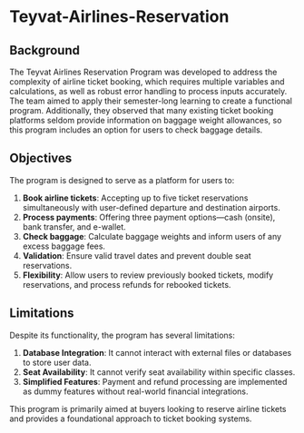 # Teyvat-Airlines-Reservation

## Background
The Teyvat Airlines Reservation Program was developed to address the complexity of airline ticket booking, which requires multiple variables and calculations, as well as robust error handling to process inputs accurately. The team aimed to apply their semester-long learning to create a functional program. Additionally, they observed that many existing ticket booking platforms seldom provide information on baggage weight allowances, so this program includes an option for users to check baggage details.

## Objectives
The program is designed to serve as a platform for users to:
1. **Book airline tickets**: Accepting up to five ticket reservations simultaneously with user-defined departure and destination airports.
2. **Process payments**: Offering three payment options—cash (onsite), bank transfer, and e-wallet.
3. **Check baggage**: Calculate baggage weights and inform users of any excess baggage fees.
4. **Validation**: Ensure valid travel dates and prevent double seat reservations.
5. **Flexibility**: Allow users to review previously booked tickets, modify reservations, and process refunds for rebooked tickets.

## Limitations
Despite its functionality, the program has several limitations:
1. **Database Integration**: It cannot interact with external files or databases to store user data.
2. **Seat Availability**: It cannot verify seat availability within specific classes.
3. **Simplified Features**: Payment and refund processing are implemented as dummy features without real-world financial integrations.

This program is primarily aimed at buyers looking to reserve airline tickets and provides a foundational approach to ticket booking systems.
